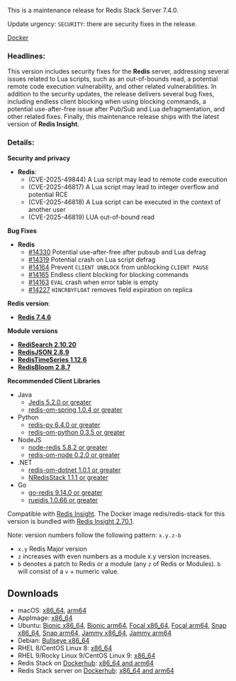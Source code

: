 This is a maintenance release for Redis Stack Server 7.4.0.

Update urgency: `SECURITY`: there are security fixes in the release.

[Docker](https://hub.docker.com/r/redis/redis-stack)

### Headlines:
This version includes security fixes for the **Redis** server, addressing several issues related to Lua scripts, such as an out-of-bounds read, a potential remote code execution vulnerability, and other related vulnerabilities.
In addition to the security updates, the release delivers several bug fixes, including endless client blocking when using blocking commands, a potential use-after-free issue after Pub/Sub and Lua defragmentation, and other related fixes.
Finally, this maintenance release ships with the latest version of **Redis Insight**.

### Details:

 **Security and privacy**
* **Redis**:
  * (CVE-2025-49844) A Lua script may lead to remote code execution
  * (CVE-2025-46817) A Lua script may lead to integer overflow and potential RCE
  * (CVE-2025-46818) A Lua script can be executed in the context of another user
  * (CVE-2025-46819) LUA out-of-bound read

**Bug Fixes**

* **Redis**
  * [#14330](https://github.com/redis/redis/pull/14330) Potential use-after-free after pubsub and Lua defrag
  * [#14319](https://github.com/redis/redis/pull/14319) Potential crash on Lua script defrag
  * [#14164](https://github.com/redis/redis/pull/14164) Prevent `CLIENT UNBLOCK` from unblocking `CLIENT PAUSE`
  * [#14165](https://github.com/redis/redis/pull/14165) Endless client blocking for blocking commands
  * [#14163](https://github.com/redis/redis/pull/14163) `EVAL` crash when error table is empty
  * [#14227](https://github.com/redis/redis/pull/14227) `HINCRBYFLOAT` removes field expiration on replica

**Redis version**:
  * __[Redis 7.4.6](https://github.com/redis/redis/releases/tag/7.4.6)__

**Module versions**	
* __[RediSearch 2.10.20](https://github.com/RediSearch/RediSearch/releases/tag/v2.10.20)__
* __[RedisJSON 2.8.9](https://github.com/RedisJSON/RedisJSON/releases/tag/v2.8.9)__
* __[RedisTimeSeries 1.12.6](https://github.com/RedisTimeSeries/RedisTimeSeries/releases/tag/v1.12.6)__
* __[RedisBloom 2.8.7](https://github.com/RedisBloom/RedisBloom/releases/tag/v2.8.7)__

**Recommended Client Libraries**
* Java
  * [Jedis 5.2.0 or greater](https://github.com/redis/jedis/releases/tag/v5.2.0)
  * [redis-om-spring 1.0.4 or greater](https://github.com/redis/redis-om-spring/releases/tag/v1.0.4)
* Python
  * [redis-py 6.4.0 or greater](https://github.com/redis/redis-py/releases/tag/v6.4.0)
  * [redis-om-python 0.3.5 or greater](https://github.com/redis/redis-om-python/releases/tag/v0.3.5)
* NodeJS
  * [node-redis 5.8.2 or greater](https://github.com/redis/node-redis/releases/tag/redis%405.8.2)
  * [redis-om-node 0.2.0 or greater](https://github.com/redis/redis-om-node/releases/tag/v0.2.0)
* .NET
  * [redis-om-dotnet 1.0.1 or greater](https://github.com/redis/redis-om-dotnet/releases/tag/v1.0.1)
  * [NRedisStack 1.1.1 or greater](https://github.com/redis/NRedisStack/releases/tag/v1.1.1)
* Go
  * [go-redis 9.14.0 or greater](https://github.com/redis/go-redis/releases/tag/v9.14.0)
  * [rueidis 1.0.66 or greater](https://github.com/redis/rueidis/releases/tag/v1.0.66)

Compatible with [Redis Insight](https://redis.io/download). The Docker image redis/redis-stack for this version is bundled with [Redis Insight 2.70.1](https://github.com/RedisInsight/RedisInsight/releases/tag/2.70.1).

Note: version numbers follow the following pattern:
`x.y.z-b`
* `x.y` Redis Major version
* `z` increases with even numbers as a module x.y version increases.
* `b` denotes a patch to Redis or a module (any `z` of Redis or Modules). `b` will consist of a `v` + numeric value.

## Downloads

* macOS: [x86_64](https://packages.redis.io/redis-stack/redis-stack-server-7.4.0-v7.ventura.x86_64.zip), [arm64](https://packages.redis.io/redis-stack/redis-stack-server-7.4.0-v7.sonoma.arm64.zip)
* AppImage: [x86_64](https://packages.redis.io/redis-stack/redis-stack-server-7.4.0-v7-x86_64.AppImage)
* Ubuntu: [Bionic x86_64](https://packages.redis.io/redis-stack/redis-stack-server-7.4.0-v7.bionic.x86_64.tar.gz), [Bionic arm64](https://packages.redis.io/redis-stack/redis-stack-server-7.4.0-v7.bionic.arm64.tar.gz), [Focal x86_64](https://packages.redis.io/redis-stack/redis-stack-server-7.4.0-v7.focal.x86_64.tar.gz), [Focal arm64](https://packages.redis.io/redis-stack/redis-stack-server-7.4.0-v7.focal.arm64.tar.gz), [Snap x86_64](https://packages.redis.io/redis-stack/redis-stack-server-7.4.0-v7.x86_64.snap), [Snap arm64](https://packages.redis.io/redis-stack/redis-stack-server-7.4.0-v7.arm64.snap), [Jammy x86_64](https://packages.redis.io/redis-stack/redis-stack-server-7.4.0-v7.jammy.x86_64.tar.gz), [Jammy arm64](https://packages.redis.io/redis-stack/redis-stack-server-7.4.0-v7.jammy.arm64.tar.gz)
* Debian: [Bullseye x86_64](https://packages.redis.io/redis-stack/redis-stack-server-7.4.0-v7.bullseye.x86_64.tar.gz)
* RHEL 8/CentOS Linux 8: [x86_64](https://packages.redis.io/redis-stack/redis-stack-server-7.4.0-v7.rhel8.x86_64.tar.gz)
* RHEL 9/Rocky Linux 9/CentOS Linux 9: [x86_64](https://packages.redis.io/redis-stack/redis-stack-server-7.4.0-v7.rhel9.x86_64.tar.gz)
* Redis Stack on [Dockerhub](https://hub.docker.com/u/redis): [x86_64 and arm64](https://hub.docker.com/r/redis/redis-stack)
* Redis Stack server on [Dockerhub](https://hub.docker.com/u/redis): [x86_64 and arm64](https://hub.docker.com/r/redis/redis-stack-server)